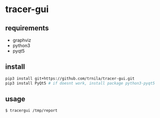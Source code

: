 # tracer-gui
## requirements
- graphviz
- python3
- pyqt5

## install
```sh
pip3 install git+https://github.com/trnila/tracer-gui.git
pip3 install PyQt5 # if doesnt work, install package python3-pyqt5
```

## usage

```sh
$ tracergui /tmp/report
```
